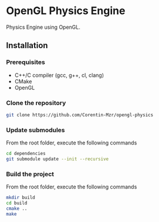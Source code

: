 # OpenGL Physics Engine

Physics Engine using OpenGL.  

## Installation

### Prerequisites

- C++/C compiler (gcc, g++, cl, clang)
- CMake
- OpenGL

### Clone the repository

```bash
git clone https://github.com/Corentin-Mzr/opengl-physics
```

### Update submodules

From the root folder, execute the following commands

```bash
cd dependencies
git submodule update --init --recursive
```

### Build the project

From the root folder, execute the following commands

```bash
mkdir build
cd build
cmake ..
make
```
